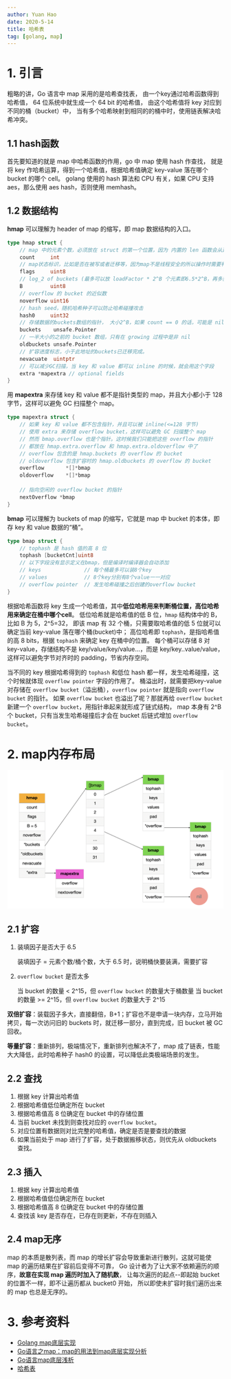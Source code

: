 ```yaml
---
author: Yuan Hao
date: 2020-5-14
title: 哈希表
tag: [golang, map]
---
```


# 1. 引言

粗略的讲，Go 语言中 map 采用的是哈希查找表，
由一个key通过哈希函数得到哈希值，
64 位系统中就生成一个 64 bit 的哈希值，
由这个哈希值将 key 对应到不同的桶（bucket）中，
当有多个哈希映射到相同的的桶中时，使用链表解决哈希冲突。

## 1.1 hash函数

首先要知道的就是 map 中哈希函数的作用，go 中 map 使用 hash 作查找，
就是将 key 作哈希运算，得到一个哈希值，根据哈希值确定 key-value 落在哪个bucket 的哪个 cell。
golang 使用的 hash 算法和 CPU 有关，如果 CPU 支持 aes，那么使用 aes hash，否则使用 memhash。

## 1.2 数据结构

**hmap** 可以理解为 header of map 的缩写，即 map 数据结构的入口。

```go
type hmap struct {
	// map 中的元素个数，必须放在 struct 的第一个位置，因为 内置的 len 函数会从这里读取
	count     int 
	// map状态标识，比如是否在被写或者迁移等，因为map不是线程安全的所以操作时需要判断flags
	flags     uint8
	// log_2 of buckets (最多可以放 loadFactor * 2^B 个元素即6.5*2^B，再多就要 hashGrow 了)
	B         uint8  
	// overflow 的 bucket 的近似数
	noverflow uint16 
	// hash seed，随机哈希种子可以防止哈希碰撞攻击
	hash0     uint32
	// 存储数据的buckets数组的指针， 大小2^B，如果 count == 0 的话，可能是 nil
	buckets    unsafe.Pointer
	// 一半大小的之前的 bucket 数组，只有在 growing 过程中是非 nil
	oldbuckets unsafe.Pointer
	// 扩容进度标志，小于此地址的buckets已迁移完成。
	nevacuate  uintptr
	// 可以减少GC扫描，当 key 和 value 都可以 inline 的时候，就会用这个字段
	extra *mapextra // optional fields
}
```

用 **mapextra** 来存储 key 和 value 都不是指针类型的 map，并且大小都小于 128 字节，这样可以避免 GC 扫描整个 map。

```go
type mapextra struct {
    // 如果 key 和 value 都不包含指针，并且可以被 inline(<=128 字节)
    // 使用 extra 来存储 overflow bucket，这样可以避免 GC 扫描整个 map
    // 然而 bmap.overflow 也是个指针。这时候我们只能把这些 overflow 的指针
    // 都放在 hmap.extra.overflow 和 hmap.extra.oldoverflow 中了
    // overflow 包含的是 hmap.buckets 的 overflow 的 bucket
    // oldoverflow 包含扩容时的 hmap.oldbuckets 的 overflow 的 bucket
    overflow       *[]*bmap
    oldoverflow    *[]*bmap

    // 指向空闲的 overflow bucket 的指针
    nextOverflow *bmap
}
```

**bmap** 可以理解为 buckets of map 的缩写，它就是 map 中 bucket 的本体，即存 key 和 value 数据的“桶”。

```go
type bmap struct {
    // tophash 是 hash 值的高 8 位
    tophash [bucketCnt]uint8
    // 以下字段没有显示定义在bmap，但是编译时编译器会自动添加
    // keys              // 每个桶最多可以装8个key
    // values            // 8个key分别有8个value一一对应
    // overflow pointer  // 发生哈希碰撞之后创建的overflow bucket
}
```

根据哈希函数将 key 生成一个哈希值，其中**低位哈希用来判断桶位置，高位哈希用来确定在桶中哪个cell**。
低位哈希就是哈希值的低 B 位，`hmap` 结构体中的 B，比如 B 为 5，2^5=32，
即该 map 有 32 个桶，只需要取哈希值的低 5 位就可以确定当前 key-value 落在哪个桶(bucket)中；
高位哈希即 `tophash`，是指哈希值的高 8 bits，根据 `tophash` 来确定 key 在桶中的位置。
每个桶可以存储 8 对 key-value，存储结构不是 key/value/key/value...，而是 key/key..value/value，
这样可以避免字节对齐时的 padding，节省内存空间。

当不同的 key 根据哈希得到的 `tophash` 和低位 hash 都一样，发生哈希碰撞，这个时候就体现 `overflow pointer` 字段的作用了。
桶溢出时，就需要把key-value 对存储在 `overflow bucket`（溢出桶），`overflow pointer` 就是指向 `overflow bucket` 的指针。
如果 `overflow bucket` 也溢出了呢？那就再给 `overflow bucket` 新建一个 `overflow bucket`，用指针串起来就形成了链式结构，
map 本身有 2^B 个 bucket，只有当发生哈希碰撞后才会在 bucket 后链式增加 `overflow bucket`。

# 2. map内存布局

![memory-layout-of-map.png](/golang/data-structure/map/memory-layout-of-map.png)


## 2.1 扩容

1. 装填因子是否大于 6.5

   装填因子 = 元素个数/桶个数，大于 6.5 时，说明桶快要装满，需要扩容

2. `overflow bucket` 是否太多
   
   ​当 bucket 的数量 < 2^15，但 `overflow bucket` 的数量大于桶数量
   ​当 bucket 的数量 >= 2^15，但 `overflow bucket` 的数量大于 2^15

**双倍扩容**：装载因子多大，直接翻倍，B+1；扩容也不是申请一块内存，立马开始拷贝，每一次访问旧的 buckets 时，就迁移一部分，直到完成，旧 bucket 被 GC 回收。

**等量扩容**：重新排列，极端情况下，重新排列也解决不了，map 成了链表，性能大大降低，此时哈希种子 hash0 的设置，可以降低此类极端场景的发生。

## 2.2 查找

1. 根据 key 计算出哈希值
2. 根据哈希值低位确定所在 bucket
3. 根据哈希值高 8 位确定在 bucket 中的存储位置
4. 当前 bucket 未找到则查找对应的 `overflow bucket`。
5. 对应位置有数据则对比完整的哈希值，确定是否是要查找的数据
6. 如果当前处于 map 进行了扩容，处于数据搬移状态，则优先从 oldbuckets 查找。

## 2.3 插入

1. 根据 key 计算出哈希值
2. 根据哈希值低位确定所在 bucket
3. 根据哈希值高 8 位确定在 bucket 中的存储位置
4. 查找该 key 是否存在，已存在则更新，不存在则插入

## 2.4 map无序

map 的本质是散列表，而 map 的增长扩容会导致重新进行散列，这就可能使 map 的遍历结果在扩容前后变得不可靠，
Go 设计者为了让大家不依赖遍历的顺序，**故意在实现 map 遍历时加入了随机数**，
让每次遍历的起点--即起始 bucket 的位置不一样，即不让遍历都从 bucket0 开始，
所以即使未扩容时我们遍历出来的 map 也总是无序的。

# 3. 参考资料

- [Golang map底层实现](https://bettertxt.top/post/go-map/)
- [Go语言之map：map的用法到map底层实现分析](https://blog.csdn.net/chenxun_2010/article/details/103768011) 
- [Go语言map底层浅析](https://segmentfault.com/a/1190000018380327)
- [哈希表](https://draveness.me/golang/docs/part2-foundation/ch03-datastructure/golang-hashmap/) 